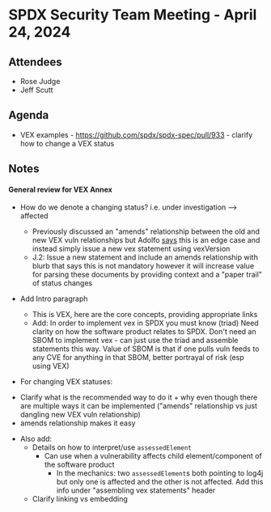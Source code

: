 # SPDX Security Team Meeting - April 24, 2024

## Attendees
* Rose Judge
* Jeff Scutt

## Agenda
* VEX examples - https://github.com/spdx/spdx-spec/pull/933 - clarify how to change a VEX status

## Notes
#### General review for VEX Annex
* How  do we denote a changing status? i.e. under investigation --> affected
  * Previously discussed an "amends" relationship between the old and new VEX vuln relationships but Adolfo [says](https://github.com/spdx/spdx-spec/pull/933#discussion_r1576507417) this is an edge case and instead simply issue a new vex statement using vexVersion
  * J.2: Issue a new statement and include an amends relationship with blurb that says this is not mandatory however it will increase value for parsing these documents by providing context and a "paper trail" of status changes
  
* Add Intro paragraph
  * This is VEX, here are the core concepts, providing appropriate links
  * Add: In order to implement vex in SPDX you must know (triad)
   Need clarity on how the software product relates to SPDX. Don't need an SBOM to implement vex - can just use the triad and assemble statements this way. Value of SBOM is that if one pulls vuln feeds to any CVE for anything in that SBOM, better portrayal of risk (esp using VEX)

* For changing VEX statuses:
 - Clarify what is the recommended way to do it + why even though there are multiple ways it can be implemented ("amends" relationship vs just dangling new VEX vuln relationship)
 - amends relationship makes it easy 
 
* Also add:
  * Details on how to interpret/use `assessedElement`
    * Can use when a vulnerability affects child element/component of the software product
      * In the mechanics: two `assessedElement`s both pointing to log4j but only one is affected and the other is not affected. Add this info under "assembling vex statements" header
  * Clarify linking vs embedding
